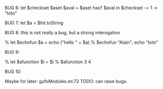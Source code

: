 
BUG 6:
let $checkset $aset $aval = $aset has? $aval in $checkset -< 1 -> "toto"

BUG 7:
let $a = $Int.toString

BUG 8: this is not really a bug, but a strong interogation

% let $echofun $a = echo ("hello " + $a)
% $echofun "Alain"; echo "toto"

BUG 9:

% let $afunction $i = $i
% $afunction 3 4

BUG 10:

Maybe for later:
gufoModules.ml:72 TODO: can raise bugs.
